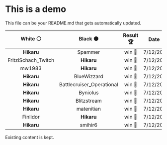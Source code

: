 # This is a demo

This file can be your README.md that gets automatically updated.

<!--START_SECTION:chessStats-->
<!-- Automatically generated with https://github.com/Balastrong/chess-stats-action -->

| White ⚪ | Black ⚫ | Result 🏆 | Date 📅 | Position 🗺️ |
|:---:|:---:|:---:|:---:|:---:|
| **Hikaru** | Spammer | win 🥇 | 7/12/2022 | <a href="http://www.ee.unb.ca/cgi-bin/tervo/fen.pl?select=KRRR4/R7/8/8/k7/8/8/8 b - -">Link</a> |
| FritziSchach_Twitch | **Hikaru** | win 🥇 | 7/12/2022 | <a href="http://www.ee.unb.ca/cgi-bin/tervo/fen.pl?select=8/4nn1k/6p1/8/8/3p2Bp/1Q3P2/4NK1q w - -">Link</a> |
| mw1983 | **Hikaru** | win 🥇 | 7/12/2022 | <a href="http://www.ee.unb.ca/cgi-bin/tervo/fen.pl?select=7r/p1p5/Pp1p4/1P1Pp1kp/1P2Pn2/1K4p1/4B3/4R3 w - -">Link</a> |
| **Hikaru** | BlueWizzard | win 🥇 | 7/12/2022 | <a href="http://www.ee.unb.ca/cgi-bin/tervo/fen.pl?select=7r/1kp2N2/pb1r4/1p1P1p2/1P2pP2/P3P1R1/3R3P/6K1 b - -">Link</a> |
| **Hikaru** | Battlecruiser_Operational | win 🥇 | 7/12/2022 | <a href="http://www.ee.unb.ca/cgi-bin/tervo/fen.pl?select=4nr1k/2q3p1/4BpP1/pnp2P1Q/5R1P/8/Pr5N/4R1K1 b - -">Link</a> |
| **Hikaru** | Byniolus | win 🥇 | 7/12/2022 | <a href="http://www.ee.unb.ca/cgi-bin/tervo/fen.pl?select=4r3/R1R3p1/1k2rpp1/Bp1p2Pn/3P1P1P/4PK2/1P6/8 b - -">Link</a> |
| **Hikaru** | Blitzstream | win 🥇 | 7/12/2022 | <a href="http://www.ee.unb.ca/cgi-bin/tervo/fen.pl?select=3K4/1k1P4/8/1p6/1P6/8/7R/3r4 b - -">Link</a> |
| **Hikaru** | matenitian | win 🥇 | 7/12/2022 | <a href="http://www.ee.unb.ca/cgi-bin/tervo/fen.pl?select=8/p2r1k2/1p2Q1p1/2qP1p2/3R4/2P4P/1P4PK/8 b - -">Link</a> |
| Finlidor | **Hikaru** | win 🥇 | 7/12/2022 | <a href="http://www.ee.unb.ca/cgi-bin/tervo/fen.pl?select=r5k1/1b6/3Bp1qb/p7/Pp1Pp2Q/8/1PP2PrP/2RR2K1 w - -">Link</a> |
| **Hikaru** | smihir6 | win 🥇 | 7/12/2022 | <a href="http://www.ee.unb.ca/cgi-bin/tervo/fen.pl?select=8/p1r2pk1/1pbRpbp1/8/2Q5/5P2/PPP3PP/1K6 b - -">Link</a> |

<!--END_SECTION:chessStats-->

Existing content is kept.
